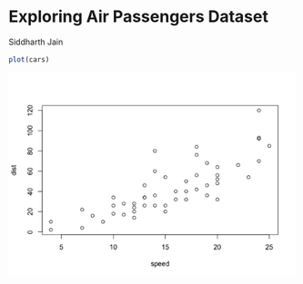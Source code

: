 Exploring Air Passengers Dataset
================
Siddharth Jain

``` r
plot(cars)
```

![](Notebook_files/figure-gfm/unnamed-chunk-1-1.png)<!-- -->
